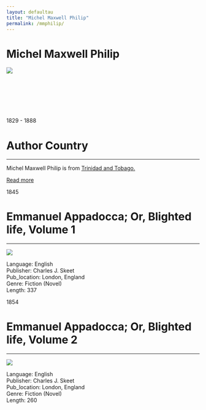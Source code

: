 ```yaml
---
layout: defaultau
title: "Michel Maxwell Philip"
permalink: /mmphilip/
---
```

<!-- partial:index.partial.html -->
<div class="content">
    <h1>Michel Maxwell Philip</h1>
    <div class="quote">
        <div><img src="https://pbs.twimg.com/media/EGWXloQXYAI2lRC.jpg" class="logo"></div>
    </div>
    <div class="timeline">
        <div style="padding-bottom:100px;"></div>
        <div class="block">
            <div class="date right"><p class="right">1829 - 1888</p></div>
            <div class="dot"></div>
            <div class="left first">
            <div class="author_country">
                <h1>Author Country</h1><hr>
            <div class="aclocation"><p>Michel Maxwell Philip is from <a href="http://localhost:4000/3"> Trinidad and Tobago.</a></p></div>
                <div class="acreadmore"><a href="https://en.wikipedia.org/wiki/Michel_Maxwell_Philip" target="_blank">Read more</a></div>
            </div>
            </div>
        </div>
        <div class="block">
            <div class="date left"><p class="left">1845</p></div>
            <div class="dot"></div>
            <div class="right">
                <h1>Emmanuel Appadocca; Or, Blighted life, Volume 1</h1><hr>
                <p><img src="https://m.media-amazon.com/images/I/51ReMH5N43L.jpg"></p>
                <p>
                Language: English<br/>
                Publisher: Charles J. Skeet<br/>
                Pub_location: London, England<br/>
                Genre: Fiction (Novel)<br/>
                Length: 337</p>
            </div>
        </div>
        <div class="block">
            <div class="date right"><p class="right">1854</p></div>
            <div class="dot"></div>
            <div class="left hide">
                <h1>Emmanuel Appadocca; Or, Blighted life, Volume 2</h1><hr>
                <p><img src="https://i.gr-assets.com/images/S/compressed.photo.goodreads.com/books/1610263416i/56611815._UY2560_SS2560_.jpg"></p>
                <p>Language: English<br/>
                Publisher: Charles J. Skeet<br/>
                Pub_location: London, England<br/>
                Genre: Fiction (Novel)<br/>
                Length: 260</p>
            </div>
        </div>
